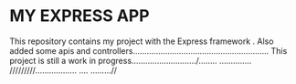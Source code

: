 MY EXPRESS APP
====
This repository contains my project with the Express framework .
Also  added some apis and controllers...........................................................
This project is still a work in progress............................/........
..............
/////////..................
....
.........//

